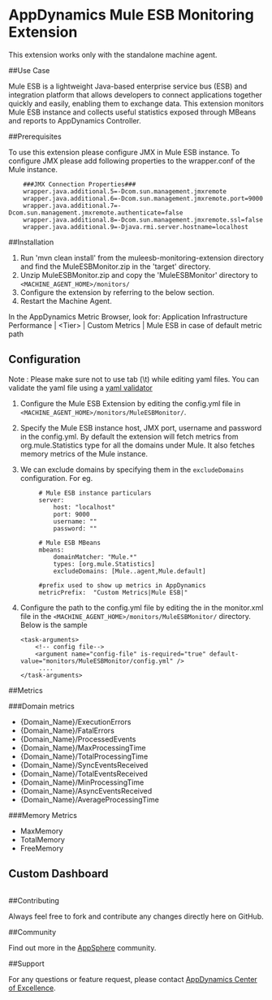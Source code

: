 # AppDynamics Mule ESB Monitoring Extension

This extension works only with the standalone machine agent.

##Use Case

Mule ESB is a lightweight Java-based enterprise service bus (ESB) and integration platform that allows developers to connect applications together quickly and easily, enabling them to exchange data. 
This extension monitors Mule ESB instance and collects useful statistics exposed through MBeans and reports to AppDynamics Controller.

##Prerequisites

To use this extension please configure JMX in Mule ESB instance. To configure JMX please add following properties to the wrapper.conf of the Mule instance.
 
 ```
     ###JMX Connection Properties###
     wrapper.java.additional.5=-Dcom.sun.management.jmxremote
     wrapper.java.additional.6=-Dcom.sun.management.jmxremote.port=9000
     wrapper.java.additional.7=-Dcom.sun.management.jmxremote.authenticate=false
     wrapper.java.additional.8=-Dcom.sun.management.jmxremote.ssl=false
     wrapper.java.additional.9=-Djava.rmi.server.hostname=localhost
 ```

##Installation

1. Run 'mvn clean install' from the muleesb-monitoring-extension directory and find the MuleESBMonitor.zip in the 'target' directory.
2. Unzip MuleESBMonitor.zip and copy the 'MuleESBMonitor' directory to `<MACHINE_AGENT_HOME>/monitors/`
3. Configure the extension by referring to the below section.
5. Restart the Machine Agent.

In the AppDynamics Metric Browser, look for: Application Infrastructure Performance  | \<Tier\> | Custom Metrics | Mule ESB in case of default metric path

## Configuration

Note : Please make sure not to use tab (\t) while editing yaml files. You can validate the yaml file using a [yaml validator](http://yamllint.com/)

1. Configure the Mule ESB Extension by editing the config.yml file in `<MACHINE_AGENT_HOME>/monitors/MuleESBMonitor/`.
2. Specify the Mule ESB instance host, JMX port, username and password in the config.yml. By default the extension will fetch metrics from org.mule.Statistics type for all the domains under Mule. It also fetches memory metrics of the Mule instance.
3. We can exclude domains by specifying them in the `excludeDomains` configuration. 
   For eg.
   ```
        # Mule ESB instance particulars
        server:
            host: "localhost"
            port: 9000
            username: ""
            password: ""
        
        # Mule ESB MBeans
        mbeans:
            domainMatcher: "Mule.*"
            types: [org.mule.Statistics]
            excludeDomains: [Mule..agent,Mule.default]
        
        #prefix used to show up metrics in AppDynamics
        metricPrefix:  "Custom Metrics|Mule ESB|"

   ```

3. Configure the path to the config.yml file by editing the <task-arguments> in the monitor.xml file in the `<MACHINE_AGENT_HOME>/monitors/MuleESBMonitor/` directory. Below is the sample

     ```
     <task-arguments>
         <!-- config file-->
         <argument name="config-file" is-required="true" default-value="monitors/MuleESBMonitor/config.yml" />
          ....
     </task-arguments>
    ```



##Metrics

###Domain metrics
* {Domain_Name}/ExecutionErrors
* {Domain_Name}/FatalErrors
* {Domain_Name}/ProcessedEvents
* {Domain_Name}/MaxProcessingTime
* {Domain_Name}/TotalProcessingTime
* {Domain_Name}/SyncEventsReceived
* {Domain_Name}/TotalEventsReceived
* {Domain_Name}/MinProcessingTime
* {Domain_Name}/AsyncEventsReceived
* {Domain_Name}/AverageProcessingTime

###Memory Metrics
* MaxMemory
* TotalMemory
* FreeMemory

## Custom Dashboard
![]()

##Contributing

Always feel free to fork and contribute any changes directly here on GitHub.

##Community

Find out more in the [AppSphere]() community.

##Support

For any questions or feature request, please contact [AppDynamics Center of Excellence](mailto:help@appdynamics.com).

